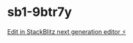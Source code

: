 # sb1-9btr7y

[Edit in StackBlitz next generation editor ⚡️](https://stackblitz.com/~/github.com/raj036/sb1-9btr7y)